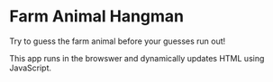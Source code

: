 # Farm Animal Hangman
Try to guess the farm animal before your guesses run out!

This app runs in the browswer and dynamically updates HTML using JavaScript.

